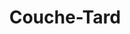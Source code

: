 ---
title: "Couche-Tard"
url: /montreal/couche-tard-chemin-de-la-cote-saint-luc/
shop: Lebensmittel
---